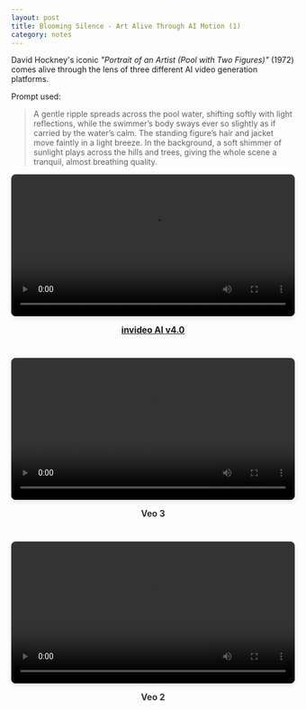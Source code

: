```yaml
---
layout: post
title: Blooming Silence - Art Alive Through AI Motion (1)
category: notes
---
```


David Hockney's iconic *"Portrait of an Artist (Pool with Two Figures)"* (1972) comes alive through the lens of three different AI video generation platforms. 

Prompt used: 

> A gentle ripple spreads across the pool water, shifting softly with light reflections, while the swimmer’s body sways ever so slightly as if carried by the water’s calm. The standing figure’s hair and jacket move faintly in a light breeze. In the background, a soft shimmer of sunlight plays across the hills and trees, giving the whole scene a tranquil, almost breathing quality.

<style>
.video-item {
  margin-bottom: 40px;
  text-align: center;
}

.video-item video {
  width: 100%;
  max-width: 100%;
  height: auto;
  border-radius: 8px;
  box-shadow: 0 4px 8px rgba(0,0,0,0.1);
}

.video-caption {
  margin-top: 15px;
  font-weight: bold;
  color: #333;
  font-size: 1.1em;
}
</style>



  <div class="video-item">
    <video controls>
      <source src="/assets/img/invideo-v-4.0.mp4" type="video/mp4">
      Your browser does not support the video tag.
    </video>
    <div class="video-caption">
      <a href="https://ai.invideo.io/">invideo AI v4.0</a>
    </div>
  </div>

  
  <div class="video-item">
    <video controls>
      <source src="/assets/img/veo3.mp4" type="video/mp4">
      Your browser does not support the video tag.
    </video>
    <div class="video-caption">
      Veo 3
    </div>
  </div>
  

  <div class="video-item">
    <video controls>
      <source src="/assets/img/veo2.mp4" type="video/mp4">
      Your browser does not support the video tag.
    </video>
    <div class="video-caption">
      Veo 2
    </div>
  </div>
